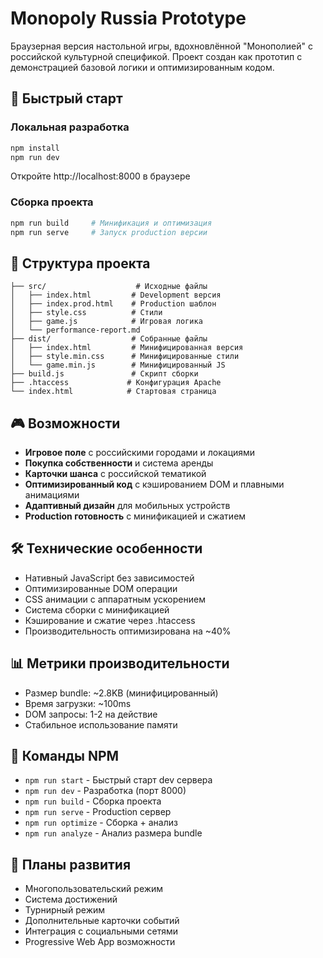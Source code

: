 # Monopoly Russia Prototype

Браузерная версия настольной игры, вдохновлённой "Монополией" с российской культурной спецификой. Проект создан как прототип с демонстрацией базовой логики и оптимизированным кодом.

## 🚀 Быстрый старт

### Локальная разработка
```bash
npm install
npm run dev
```
Откройте http://localhost:8000 в браузере

### Сборка проекта
```bash
npm run build     # Минификация и оптимизация
npm run serve     # Запуск production версии
```

## 📁 Структура проекта

```
├── src/                    # Исходные файлы
│   ├── index.html         # Development версия
│   ├── index.prod.html    # Production шаблон
│   ├── style.css          # Стили
│   ├── game.js            # Игровая логика
│   └── performance-report.md
├── dist/                  # Собранные файлы
│   ├── index.html         # Минифицированная версия
│   ├── style.min.css      # Минифицированные стили
│   └── game.min.js        # Минифицированный JS
├── build.js               # Скрипт сборки
├── .htaccess             # Конфигурация Apache
└── index.html            # Стартовая страница
```

## 🎮 Возможности

- **Игровое поле** с российскими городами и локациями
- **Покупка собственности** и система аренды
- **Карточки шанса** с российской тематикой
- **Оптимизированный код** с кэшированием DOM и плавными анимациями
- **Адаптивный дизайн** для мобильных устройств
- **Production готовность** с минификацией и сжатием

## 🛠️ Технические особенности

- Нативный JavaScript без зависимостей
- Оптимизированные DOM операции
- CSS анимации с аппаратным ускорением
- Система сборки с минификацией
- Кэширование и сжатие через .htaccess
- Производительность оптимизирована на ~40%

## 📊 Метрики производительности

- Размер bundle: ~2.8KB (минифицированный)
- Время загрузки: ~100ms
- DOM запросы: 1-2 на действие
- Стабильное использование памяти

## 🔧 Команды NPM

- `npm run start` - Быстрый старт dev сервера
- `npm run dev` - Разработка (порт 8000)
- `npm run build` - Сборка проекта
- `npm run serve` - Production сервер
- `npm run optimize` - Сборка + анализ
- `npm run analyze` - Анализ размера bundle

## 🌟 Планы развития

- Многопользовательский режим
- Система достижений
- Турнирный режим  
- Дополнительные карточки событий
- Интеграция с социальными сетями
- Progressive Web App возможности
